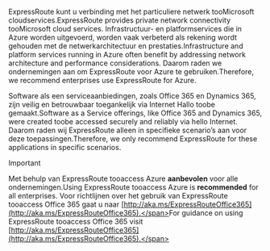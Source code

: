 <span data-ttu-id="10dcc-101">ExpressRoute kunt u verbinding met het particuliere netwerk tooMicrosoft cloudservices.</span><span class="sxs-lookup"><span data-stu-id="10dcc-101">ExpressRoute provides private network connectivity tooMicrosoft cloud services.</span></span> <span data-ttu-id="10dcc-102">Infrastructuur- en platformservices die in Azure worden uitgevoerd, worden vaak verbeterd als rekening wordt gehouden met de netwerkarchitectuur en prestaties.</span><span class="sxs-lookup"><span data-stu-id="10dcc-102">Infrastructure and platform services running in Azure often benefit by addressing network architecture and performance considerations.</span></span> <span data-ttu-id="10dcc-103">Daarom raden we ondernemingen aan om ExpressRoute voor Azure te gebruiken.</span><span class="sxs-lookup"><span data-stu-id="10dcc-103">Therefore, we recommend enterprises use ExpressRoute for Azure.</span></span>

<span data-ttu-id="10dcc-104">Software als een serviceaanbiedingen, zoals Office 365 en Dynamics 365, zijn veilig en betrouwbaar toegankelijk via Internet Hallo toobe gemaakt.</span><span class="sxs-lookup"><span data-stu-id="10dcc-104">Software as a Service offerings, like Office 365 and Dynamics 365, were created toobe accessed securely and reliably via hello Internet.</span></span>  <span data-ttu-id="10dcc-105">Daarom raden wij ExpressRoute alleen in specifieke scenario’s aan voor deze toepassingen.</span><span class="sxs-lookup"><span data-stu-id="10dcc-105">Therefore, we only recommend ExpressRoute for these applications in specific scenarios.</span></span>

> [!IMPORTANT]
> <span data-ttu-id="10dcc-106">Met behulp van ExpressRoute tooaccess Azure **aanbevolen** voor alle ondernemingen.</span><span class="sxs-lookup"><span data-stu-id="10dcc-106">Using ExpressRoute tooaccess Azure is **recommended** for all enterprises.</span></span> <span data-ttu-id="10dcc-107">Voor richtlijnen over het gebruik van ExpressRoute tooaccess Office 365 gaat u naar [http://aka.ms/ExpressRouteOffice365](http://aka.ms/ExpressRouteOffice365).</span><span class="sxs-lookup"><span data-stu-id="10dcc-107">For guidance on using ExpressRoute tooaccess Office 365 visit [http://aka.ms/ExpressRouteOffice365](http://aka.ms/ExpressRouteOffice365).</span></span>
> 
> 

